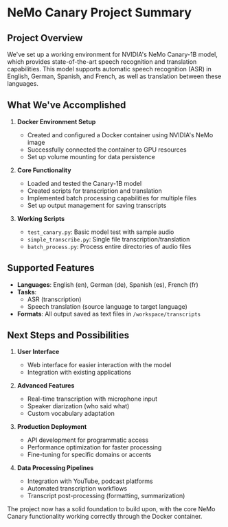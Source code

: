 # NeMo Canary Project Summary

## Project Overview
We've set up a working environment for NVIDIA's NeMo Canary-1B model, which provides state-of-the-art speech recognition and translation capabilities. This model supports automatic speech recognition (ASR) in English, German, Spanish, and French, as well as translation between these languages.

## What We've Accomplished

1. **Docker Environment Setup**
   - Created and configured a Docker container using NVIDIA's NeMo image
   - Successfully connected the container to GPU resources
   - Set up volume mounting for data persistence

2. **Core Functionality**
   - Loaded and tested the Canary-1B model
   - Created scripts for transcription and translation
   - Implemented batch processing capabilities for multiple files
   - Set up output management for saving transcripts

3. **Working Scripts**
   - `test_canary.py`: Basic model test with sample audio
   - `simple_transcribe.py`: Single file transcription/translation
   - `batch_process.py`: Process entire directories of audio files

## Supported Features

- **Languages**: English (en), German (de), Spanish (es), French (fr)
- **Tasks**: 
  - ASR (transcription)
  - Speech translation (source language to target language)
- **Formats**: All output saved as text files in `/workspace/transcripts`

## Next Steps and Possibilities

1. **User Interface**
   - Web interface for easier interaction with the model
   - Integration with existing applications

2. **Advanced Features**
   - Real-time transcription with microphone input
   - Speaker diarization (who said what)
   - Custom vocabulary adaptation

3. **Production Deployment**
   - API development for programmatic access
   - Performance optimization for faster processing
   - Fine-tuning for specific domains or accents

4. **Data Processing Pipelines**
   - Integration with YouTube, podcast platforms
   - Automated transcription workflows
   - Transcript post-processing (formatting, summarization)

The project now has a solid foundation to build upon, with the core NeMo Canary functionality working correctly through the Docker container.
